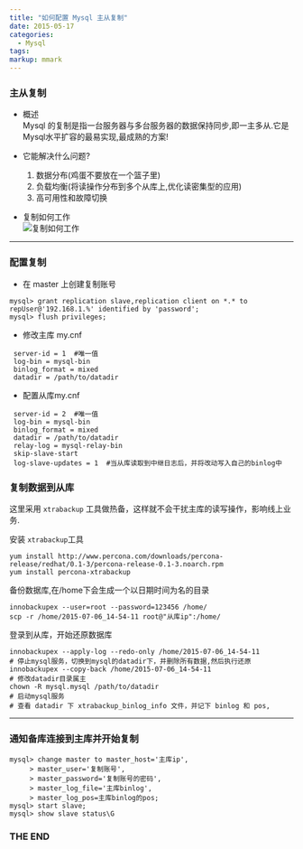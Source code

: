 ```yaml
---
title: "如何配置 Mysql 主从复制"
date: 2015-05-17
categories: 
  - Mysql
tags:
markup: mmark
---
```


### 主从复制  

*  概述  
Mysql 的复制是指一台服务器与多台服务器的数据保持同步,即一主多从.它是Mysql水平扩容的最易实现,最成熟的方案!


* 它能解决什么问题?
  1. 数据分布(鸡蛋不要放在一个篮子里)
  2. 负载均衡(将读操作分布到多个从库上,优化读密集型的应用)
  3. 高可用性和故障切换

<!-- more -->

* 复制如何工作  
  ![复制如何工作](http://7xj980.com1.z0.glb.clouddn.com/mysql-replication.jpg)

---

### 配置复制

- 在 master 上创建复制账号  

```
mysql> grant replication slave,replication client on *.* to repUser@'192.168.1.%' identified by 'password';
mysql> flush privileges;
```


- 修改主库 my.cnf  

```
 server-id = 1  #唯一值                          
 log-bin = mysql-bin
 binlog_format = mixed
 datadir = /path/to/datadir

```

- 配置从库my.cnf

```
 server-id = 2  #唯一值
 log-bin = mysql-bin
 binlog_format = mixed
 datadir = /path/to/datadir
 relay-log = mysql-relay-bin
 skip-slave-start
 log-slave-updates = 1  #当从库读取到中继日志后，并将改动写入自己的binlog中
```



### 复制数据到从库

这里采用 `xtrabackup` 工具做热备，这样就不会干扰主库的读写操作，影响线上业务.

安装 `xtrabackup`工具

```
yum install http://www.percona.com/downloads/percona-release/redhat/0.1-3/percona-release-0.1-3.noarch.rpm
yum install percona-xtrabackup
```

备份数据库,在/home下会生成一个以日期时间为名的目录

```
innobackupex --user=root --password=123456 /home/
scp -r /home/2015-07-06_14-54-11 root@"从库ip":/home/
```

登录到从库，开始还原数据库

```
innobackupex --apply-log --redo-only /home/2015-07-06_14-54-11
# 停止mysql服务，切换到mysql的datadir下，并删除所有数据,然后执行还原
innobackupex --copy-back /home/2015-07-06_14-54-11
# 修改datadir目录属主
chown -R mysql.mysql /path/to/datadir
# 启动mysql服务
# 查看 datadir 下 xtrabackup_binlog_info 文件，并记下 binlog 和 pos,
```

---

### 通知备库连接到主库并开始复制

```
mysql> change master to master_host='主库ip',
     > master_user='复制账号',
     > master_password='复制账号的密码',
     > master_log_file='主库binlog',
     > master_log_pos=主库binlog的pos;
mysql> start slave;
mysql> show slave status\G
```

### THE END

